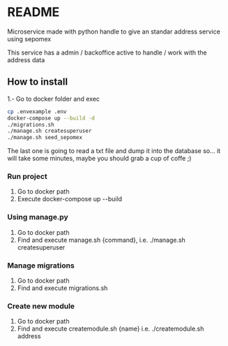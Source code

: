 # README #
Microservice made with python handle to give an standar address service using sepomex

This service has a admin / backoffice active to handle / work with the address data

## How to install
1.- Go to docker folder and exec

```sh
cp .envexample .env
docker-compose up --build -d
./migrations.sh
./manage.sh createsuperuser
./manage.sh seed_sepomex
```

The last one is going to read a txt file and dump it into the database so... it will take some minutes, maybe you should grab a cup of coffe ;)

### Run project ###
1. Go to docker path
2. Execute docker-compose up --build

### Using manage.py ###
1. Go to docker path
2. Find and execute manage.sh {command}, i.e. ./manage.sh createsuperuser

### Manage migrations ###
1. Go to docker path
2. Find and execute migrations.sh

### Create new module ###
1. Go to docker path
2. Find and execute createmodule.sh {name} i.e. ./createmodule.sh address